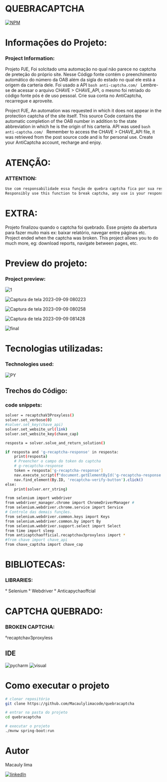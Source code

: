# QUEBRACAPTCHA



[![NPM](https://img.shields.io/npm/l/react)](https://github.com/Macaulylimacode/quebracaptcha/blob/master/LICENSE) 





# Informações do Projeto:
### Project Information:

Projeto PJE, Foi solcitado uma automação no qual não parece no captcha de preteção do próprio site.
Nesse Códigp fonte contém o preenchimento automático do número da OAB além da sigla do estado
no qual ele está a origem da carteria dele. Foi usado a API ```bash anti-captcha.com/ ```
Lembre-se de acessar o arquivo CHAVE > CHAVE_API, o mesmo foi retriado do código fonte pós é de uso pessoal.
Crie sua conta no AntiCaptcha, recarregue e aproveite.

Project PJE, An automation was requested in which it does not appear in the protection captcha of the site itself.
This source Code contains the automatic completion of the OAB number in addition to the state abbreviation
in which he is the origin of his carteria. API was used ```bash anti-captcha.com/ ```
Remember to access the CHAVE > CHAVE_API file, it was retrieved from the post source code and is for personal use.
Create your AntiCaptcha account, recharge and enjoy.

# ATENÇÃO:
### ATTENTION:
```bash
Use com responsabilidade essa função de quebra captcha fica por sua responsabilidade qualquer o uso.
Responsibly use this function to break captcha, any use is your responsibility.
```
# EXTRA:
Projeto finalizou quando o captcha foi quebrado. Esse projeto da abertura para fazer muito mais ex: baixar relatório, navegar entre páginas etc.
Project ended when the captcha was broken. This project allows you to do much more, eg: download reports, navigate between pages, etc.

# Preview do projeto:
### Project preview:

![1](https://github.com/Macaulylimacode/quebracaptcha/assets/139823222/cc3e6ced-af5c-4967-97ab-5fe4d1b09033)

![Captura de tela 2023-09-09 080223](https://github.com/Macaulylimacode/quebracaptcha/assets/139823222/48d1b736-d346-456f-b512-a4ae586571e8)

![Captura de tela 2023-09-09 080258](https://github.com/Macaulylimacode/quebracaptcha/assets/139823222/39008da8-21b8-4a2e-969b-c952057a5dba)

![Captura de tela 2023-09-09 081428](https://github.com/Macaulylimacode/quebracaptcha/assets/139823222/679655ea-3e4d-46df-87d2-7bdd14b8378e)

![final](https://github.com/Macaulylimacode/quebracaptcha/assets/139823222/673ff447-a42d-4a88-b812-720f4fca1d25)


# Tecnologias utilizadas:
### Technologies used:

![PY](https://img.shields.io/badge/Python-3776AB?style=for-the-badge&logo=python&logoColor=white)

## Trechos do Código:
### code snippets:

```bash
solver = recaptchaV3Proxyless()
solver.set_verbose(0)
#solver.set_key(chave_api)
solver.set_website_url(link)
solver.set_website_key(chave_cap)

resposta = solver.solve_and_return_solution()

if resposta and 'g-recaptcha-response' in resposta:
    print(resposta)
    # Preencher o campo do token do captcha
    # g-recaptcha-response
    token = resposta['g-recaptcha-response']
    nav.execute_script(f"document.getElementById('g-recaptcha-response').innerHTML = '{token}';")
    nav.find_element(By.ID, 'recaptcha-verify-button').click()
else:
    print(solver.err_string)
```

```bash
from selenium import webdriver
from webdriver_manager.chrome import ChromeDriverManager #
from selenium.webdriver.chrome.service import Service
# Controle das demais funções.
from selenium.webdriver.common.keys import Keys
from selenium.webdriver.common.by import By
from selenium.webdriver.support.select import Select
from time import sleep
from anticaptchaofficial.recaptchav3proxyless import *
#from chave import chave_api
from chave_captcha import chave_cap

```
# BIBLIOTECAS:
### LIBRARIES:
° Selenium
° Webdriver
° Anticapychaoffcial

# CAPTCHA QUEBRADO:
### BROKEN CAPTCHA:

°recaptchav3proxyless

## IDE

![pycharm](https://img.shields.io/badge/PyCharm-000000.svg?&style=for-the-badge&logo=PyCharm&logoColor=white)
![visual](https://img.shields.io/badge/Visual_Studio-5C2D91?style=for-the-badge&logo=visual%20studio&logoColor=white)

# Como executar o projeto

```bash
# clonar repositório
git clone https://github.com/Macaulylimacode/quebracaptcha

# entrar na pasta do projeto
cd quebracaptcha

# executar o projeto
./mvnw spring-boot:run
```

# Autor

Macauly lima

[![linkedIn](https://img.shields.io/badge/LinkedIn-0077B5?style=for-the-badge&logo=linkedin&logoColor=white)](https://www.linkedin.com/in/macauly-lima-75984a269)
